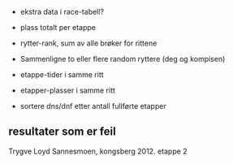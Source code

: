 * ekstra data i race-tabell?
 * plass totalt per etappe
 
* rytter-rank, sum av alle brøker for rittene
* Sammenligne to eller flere random ryttere (deg og kompisen)
 * etappe-tider i samme ritt
 * etapper-plasser i samme ritt

* sortere dns/dnf etter antall fullførte etapper

## resultater som er feil

Trygve Loyd Sannesmoen, kongsberg 2012. etappe 2

